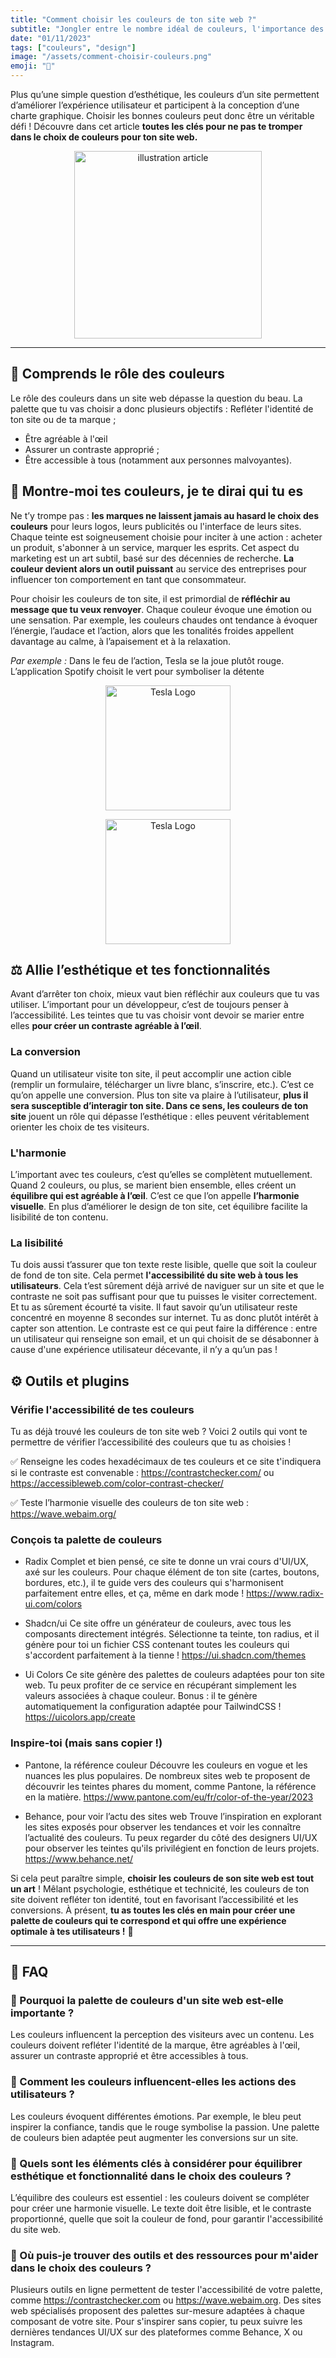 ```yaml
---
title: "Comment choisir les couleurs de ton site web ?"
subtitle: "Jongler entre le nombre idéal de couleurs, l'importance des contrastes, et l'impératif d'une accessibilité sans faille."
date: "01/11/2023"
tags: ["couleurs", "design"]
image: "/assets/comment-choisir-couleurs.png"
emoji: "🎨"
---
```


Plus qu’une simple question d’esthétique, les couleurs d’un site permettent d’améliorer l’expérience utilisateur et participent à la conception d’une charte graphique. Choisir les bonnes couleurs peut donc être un véritable défi ! Découvre dans cet article **toutes les clés pour ne pas te tromper dans le choix de couleurs pour ton site web.**

<p align="center">
<img src="/assets/comment-choisir-couleurs.png" alt="illustration article" width="300" />
</p>

---

## 🧠 Comprends le rôle des couleurs

Le rôle des couleurs dans un site web dépasse la question du beau. La palette que tu vas choisir a donc plusieurs objectifs :
Refléter l'identité de ton site ou de ta marque ;

- Être agréable à l'œil
- Assurer un contraste approprié ;
- Être accessible à tous (notamment aux personnes malvoyantes).

## 🎨 Montre-moi tes couleurs, je te dirai qui tu es

Ne t’y trompe pas : **les marques ne laissent jamais au hasard le choix des couleurs** pour leurs logos, leurs publicités ou l'interface de leurs sites. Chaque teinte est soigneusement choisie pour inciter à une action : acheter un produit, s'abonner à un service, marquer les esprits. Cet aspect du marketing est un art subtil, basé sur des décennies de recherche. **La couleur devient alors un outil puissant** au service des entreprises pour influencer ton comportement en tant que consommateur.

Pour choisir les couleurs de ton site, il est primordial de **réfléchir au message que tu veux renvoyer**. Chaque couleur évoque une émotion ou une sensation. Par exemple, les couleurs chaudes ont tendance à évoquer l’énergie, l’audace et l’action, alors que les tonalités froides appellent davantage au calme, à l’apaisement et à la relaxation.

_Par exemple :_ Dans le feu de l’action, Tesla se la joue plutôt rouge.
L’application Spotify choisit le vert pour symboliser la détente

<p align="center">
  <img src="/assets/tesla-logo.png" alt="Tesla Logo" width="200" />
</p>
<p align="center">
  <img src="/assets/spotify-logo.png" alt="Tesla Logo" width="200" />
</p>

## ⚖️ Allie l’esthétique et tes fonctionnalités

Avant d’arrêter ton choix, mieux vaut bien réfléchir aux couleurs que tu vas utiliser. L’important pour un développeur, c’est de toujours penser à l’accessibilité. Les teintes que tu vas choisir vont devoir se marier entre elles **pour créer un contraste agréable à l’œil**.

### La conversion

Quand un utilisateur visite ton site, il peut accomplir une action cible (remplir un formulaire, télécharger un livre blanc, s’inscrire, etc.). C’est ce qu’on appelle une conversion. Plus ton site va plaire à l’utilisateur, **plus il sera susceptible d’interagir ton site. Dans ce sens, les couleurs de ton site** jouent un rôle qui dépasse l’esthétique : elles peuvent véritablement orienter les choix de tes visiteurs.

### L'harmonie

L’important avec tes couleurs, c’est qu’elles se complètent mutuellement. Quand 2 couleurs, ou plus, se marient bien ensemble, elles créent un **équilibre qui est agréable à l’œil**. C’est ce que l’on appelle **l’harmonie visuelle**. En plus d’améliorer le design de ton site, cet équilibre facilite la lisibilité de ton contenu.

### La lisibilité

Tu dois aussi t’assurer que ton texte reste lisible, quelle que soit la couleur de fond de ton site. Cela permet **l'accessibilité du site web à tous les utilisateurs**. Cela t’est sûrement déjà arrivé de naviguer sur un site et que le contraste ne soit pas suffisant pour que tu puisses le visiter correctement. Et tu as sûrement écourté ta visite. Il faut savoir qu’un utilisateur reste concentré en moyenne 8 secondes sur internet. Tu as donc plutôt intérêt à capter son attention. Le contraste est ce qui peut faire la différence : entre un utilisateur qui renseigne son email, et un qui choisit de se désabonner à cause d'une expérience utilisateur décevante, il n’y a qu’un pas !

## ⚙️ Outils et plugins

### Vérifie l'accessibilité de tes couleurs

Tu as déjà trouvé les couleurs de ton site web ?
Voici 2 outils qui vont te permettre de vérifier l’accessibilité des couleurs que tu as choisies !

✅ Renseigne les codes hexadécimaux de tes couleurs et ce site t'indiquera si le contraste est convenable :
https://contrastchecker.com/ ou https://accessibleweb.com/color-contrast-checker/

✅ Teste l’harmonie visuelle des couleurs de ton site web : https://wave.webaim.org/

### Conçois ta palette de couleurs

- Radix
  Complet et bien pensé, ce site te donne un vrai cours d'UI/UX, axé sur les couleurs. Pour chaque élément de ton site (cartes, boutons, bordures, etc.), il te guide vers des couleurs qui s'harmonisent parfaitement entre elles, et ça, même en dark mode ! https://www.radix-ui.com/colors

- Shadcn/ui
  Ce site offre un générateur de couleurs, avec tous les composants directement intégrés. Sélectionne ta teinte, ton radius, et il génère pour toi un fichier CSS contenant toutes les couleurs qui s'accordent parfaitement à la tienne ! https://ui.shadcn.com/themes

- Ui Colors
  Ce site génère des palettes de couleurs adaptées pour ton site web. Tu peux profiter de ce service en récupérant simplement les valeurs associées à chaque couleur. Bonus : il te génère automatiquement la configuration adaptée pour TailwindCSS ! https://uicolors.app/create

### Inspire-toi (mais sans copier !)

- Pantone, la référence couleur
  Découvre les couleurs en vogue et les nuances les plus populaires. De nombreux sites web te proposent de découvrir les teintes phares du moment, comme Pantone, la référence en la matière. https://www.pantone.com/eu/fr/color-of-the-year/2023

- Behance, pour voir l’actu des sites web
  Trouve l’inspiration en explorant les sites exposés pour observer les tendances et voir les connaître l’actualité des couleurs. Tu peux regarder du côté des designers UI/UX pour observer les teintes qu'ils privilégient en fonction de leurs projets.
  https://www.behance.net/

Si cela peut paraître simple, **choisir les couleurs de son site web est tout un art** ! Mêlant psychologie, esthétique et technicité, les couleurs de ton site doivent refléter ton identité, tout en favorisant l’accessibilité et les conversions. À présent, **tu as toutes les clés en main pour créer une palette de couleurs qui te correspond et qui offre une expérience optimale à tes utilisateurs !** 🚀

---

## 🚨 FAQ

### 🤔 Pourquoi la palette de couleurs d'un site web est-elle importante ?

Les couleurs influencent la perception des visiteurs avec un contenu. Les couleurs doivent refléter l'identité de la marque, être agréables à l'œil, assurer un contraste approprié et être accessibles à tous.

### 🤔 Comment les couleurs influencent-elles les actions des utilisateurs ?

Les couleurs évoquent différentes émotions. Par exemple, le bleu peut inspirer la confiance, tandis que le rouge symbolise la passion. Une palette de couleurs bien adaptée peut augmenter les conversions sur un site.

### 🤔 Quels sont les éléments clés à considérer pour équilibrer esthétique et fonctionnalité dans le choix des couleurs ?

L’équilibre des couleurs est essentiel : les couleurs doivent se compléter pour créer une harmonie visuelle. Le texte doit être lisible, et le contraste proportionné, quelle que soit la couleur de fond, pour garantir l'accessibilité du site web.

### 🤔 Où puis-je trouver des outils et des ressources pour m'aider dans le choix des couleurs ?

Plusieurs outils en ligne permettent de tester l'accessibilité de votre palette, comme https://contrastchecker.com ou https://wave.webaim.org. Des sites web spécialisés proposent des palettes sur-mesure adaptées à chaque composant de votre site. Pour s'inspirer sans copier, tu peux suivre les dernières tendances UI/UX sur des plateformes comme Behance, X ou Instagram.
